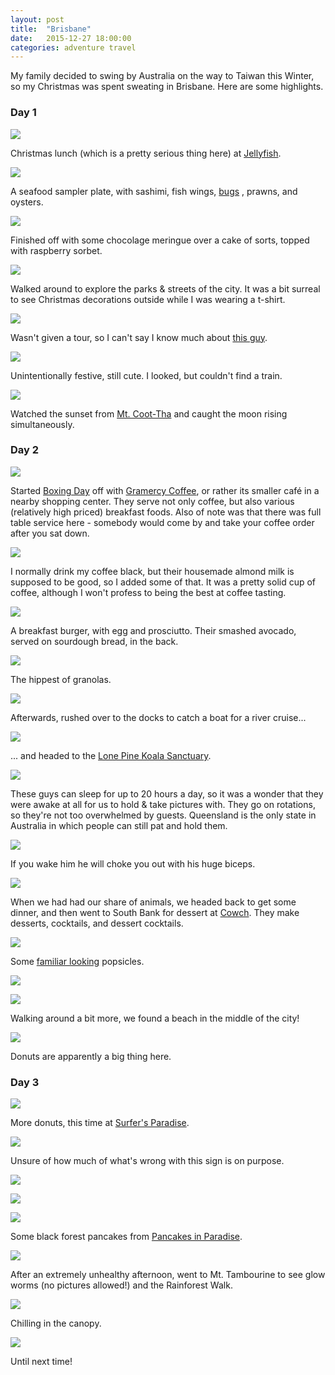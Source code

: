 ```yaml
---
layout: post
title:  "Brisbane"
date:   2015-12-27 18:00:00
categories: adventure travel
---
```


My family decided to swing by Australia on the way to Taiwan this Winter, so my Christmas was spent sweating in Brisbane. Here are some highlights.

### Day 1

![][December-27-1]

Christmas lunch (which is a pretty serious thing here) at [Jellyfish](http://www.jellyfishrestaurant.com.au).

![][December-27-2]

A seafood sampler plate, with sashimi, fish wings, [bugs](https://en.wikipedia.org/wiki/Thenus) , prawns, and oysters.

![][December-27-3]

Finished off with some chocolage meringue over a cake of sorts, topped with raspberry sorbet.

![][December-27-4]

Walked around to explore the parks & streets of the city. It was a bit surreal to see Christmas decorations outside while I was wearing a t-shirt.

![][December-27-5]

Wasn't given a tour, so I can't say I know much about [this guy](https://en.wikipedia.org/wiki/George_V).

![][December-27-6]

Unintentionally festive, still cute. I looked, but couldn't find a train.

![][December-27-7]

Watched the sunset from [Mt. Coot-Tha](http://www.brisbanelookout.com) and caught the moon rising simultaneously.

### Day 2

![][December-27-8]

Started [Boxing Day](https://en.wikipedia.org/wiki/Boxing_Day) off with [Gramercy Coffee](http://www.gramercycoffee.com.au), or rather its smaller café in a nearby shopping center. They serve not only coffee, but also various (relatively high priced) breakfast foods. Also of note was that there was full table service here - somebody would come by and take your coffee order after you sat down.

![][December-27-9]

I normally drink my coffee black, but their housemade almond milk is supposed to be good, so I added some of that. It was a pretty solid cup of coffee, although I won't profess to being the best at coffee tasting.

![][December-27-10]

A breakfast burger, with egg and prosciutto. Their smashed avocado, served on sourdough bread, in the back.

![][December-27-11]

The hippest of granolas.

![][December-27-12]

Afterwards, rushed over to the docks to catch a boat for a river cruise...

![][December-27-15]

... and headed to the [Lone Pine Koala Sanctuary](http://www.koala.net).

![][December-27-13]

These guys can sleep for up to 20 hours a day, so it was a wonder that they were awake at all for us to hold & take pictures with. They go on rotations, so they're not too overwhelmed by guests. Queensland is the only state in Australia in which people can still pat and hold them.

![][December-27-14]

If you wake him he will choke you out with his huge biceps.

![][December-27-18]

When we had had our share of animals, we headed back to get some dinner, and then went to South Bank for dessert at [Cowch](http://www.cowch.com.au). They make desserts, cocktails, and dessert cocktails.

![][December-27-17]

Some [familiar looking](http://www.pop-bar.com) popsicles.

![][December-27-19]

![][December-27-20]

Walking around a bit more, we found a beach in the middle of the city!

![][December-27-16]

Donuts are apparently a big thing here.

### Day 3

![][December-27-24]

More donuts, this time at [Surfer's Paradise](http://www.surfersparadise.com).

![][December-27-23]

Unsure of how much of what's wrong with this sign is on purpose.

![][December-27-22]

![][December-27-21]

![][December-27-25]

Some black forest pancakes from [Pancakes in Paradise](http://www.http://pancakesinsurfersparadise.com.au).

![][December-27-26]

After an extremely unhealthy afternoon, went to Mt. Tambourine to see glow worms (no pictures allowed!) and the Rainforest Walk.

![][December-27-28]

Chilling in the canopy.

![][December-27-27]

Until next time!

[December-27-1]: https://raw.githubusercontent.com/echiou/echiou.github.io-images/master/December-27/December-27-1.jpg
[December-27-2]: https://raw.githubusercontent.com/echiou/echiou.github.io-images/master/December-27/December-27-2.jpg
[December-27-3]: https://raw.githubusercontent.com/echiou/echiou.github.io-images/master/December-27/December-27-3.jpg
[December-27-4]: https://raw.githubusercontent.com/echiou/echiou.github.io-images/master/December-27/December-27-4.jpg
[December-27-5]: https://raw.githubusercontent.com/echiou/echiou.github.io-images/master/December-27/December-27-5.jpg
[December-27-6]: https://raw.githubusercontent.com/echiou/echiou.github.io-images/master/December-27/December-27-6.jpg
[December-27-7]: https://raw.githubusercontent.com/echiou/echiou.github.io-images/master/December-27/December-27-7.jpg
[December-27-8]: https://raw.githubusercontent.com/echiou/echiou.github.io-images/master/December-27/December-27-8.jpg
[December-27-9]: https://raw.githubusercontent.com/echiou/echiou.github.io-images/master/December-27/December-27-9.jpg
[December-27-10]: https://raw.githubusercontent.com/echiou/echiou.github.io-images/master/December-27/December-27-10.jpg
[December-27-11]: https://raw.githubusercontent.com/echiou/echiou.github.io-images/master/December-27/December-27-11.jpg
[December-27-12]: https://raw.githubusercontent.com/echiou/echiou.github.io-images/master/December-27/December-27-12.jpg
[December-27-13]: https://raw.githubusercontent.com/echiou/echiou.github.io-images/master/December-27/December-27-13.jpg
[December-27-14]: https://raw.githubusercontent.com/echiou/echiou.github.io-images/master/December-27/December-27-14.jpg
[December-27-15]: https://raw.githubusercontent.com/echiou/echiou.github.io-images/master/December-27/December-27-15.jpg
[December-27-16]: https://raw.githubusercontent.com/echiou/echiou.github.io-images/master/December-27/December-27-16.jpg
[December-27-17]: https://raw.githubusercontent.com/echiou/echiou.github.io-images/master/December-27/December-27-17.jpg
[December-27-18]: https://raw.githubusercontent.com/echiou/echiou.github.io-images/master/December-27/December-27-18.jpg
[December-27-19]: https://raw.githubusercontent.com/echiou/echiou.github.io-images/master/December-27/December-27-19.jpg
[December-27-20]: https://raw.githubusercontent.com/echiou/echiou.github.io-images/master/December-27/December-27-20.jpg
[December-27-21]: https://raw.githubusercontent.com/echiou/echiou.github.io-images/master/December-27/December-27-21.jpg
[December-27-22]: https://raw.githubusercontent.com/echiou/echiou.github.io-images/master/December-27/December-27-22.jpg
[December-27-23]: https://raw.githubusercontent.com/echiou/echiou.github.io-images/master/December-27/December-27-23.jpg
[December-27-24]: https://raw.githubusercontent.com/echiou/echiou.github.io-images/master/December-27/December-27-24.jpg
[December-27-25]: https://raw.githubusercontent.com/echiou/echiou.github.io-images/master/December-27/December-27-25.jpg
[December-27-26]: https://raw.githubusercontent.com/echiou/echiou.github.io-images/master/December-27/December-27-26.jpg
[December-27-27]: https://raw.githubusercontent.com/echiou/echiou.github.io-images/master/December-27/December-27-27.jpg
[December-27-28]: https://raw.githubusercontent.com/echiou/echiou.github.io-images/master/December-27/December-27-28.jpg
